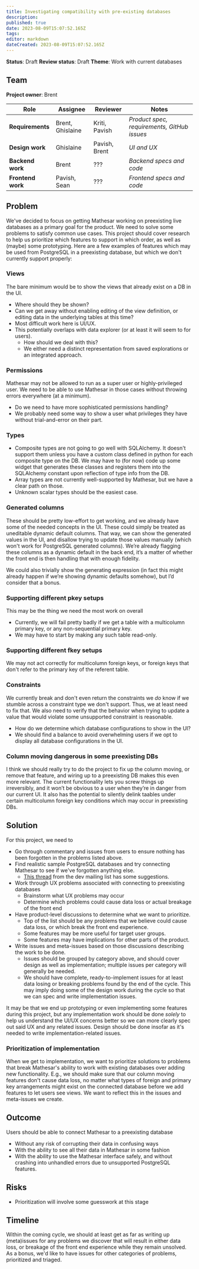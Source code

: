 ```yaml
---
title: Investigating compatibility with pre-existing databases 
description: 
published: true
date: 2023-08-09T15:07:52.165Z
tags: 
editor: markdown
dateCreated: 2023-08-09T15:07:52.165Z
---
```


**Status**: Draft 
**Review status**: Draft
**Theme**: Work with current databases

## Team
**Project owner**: Brent

| Role              | Assignee         | Reviewer      | Notes                                       |
|-------------------|------------------|---------------|---------------------------------------------|
| **Requirements**  | Brent, Ghislaine | Kriti, Pavish | *Product spec, requirements, GitHub issues* |
| **Design work**   | Ghislaine        | Pavish, Brent | *UI and UX*                                 |
| **Backend work**  | Brent            | ???           | *Backend specs and code*                    |
| **Frontend work** | Pavish, Sean     | ???           | *Frontend specs and code*                   |

## Problem

We've decided to focus on getting Mathesar working on preexisting live databases as a primary goal for the product. We need to solve some problems to satisfy common use cases. This project should cover research to help us prioritize which features to support in which order, as well as (maybe) some prototyping. Here are a few examples of features which may be used from PostgreSQL in a preexisting database, but which we don't currently support properly:

### Views

The bare minimum would be to show the views that already exist on a DB in the UI.
- Where should they be shown?
- Can we get away without enabling editing of the view definition, or editing data in the underlying tables at this time?
- Most difficult work here is UI/UX.
- This potentially overlaps with data explorer (or at least it will seem to for users). 
  - How should we deal with this?
  - We either need a distinct representation from saved explorations or an integrated approach.

### Permissions

Mathesar may not be allowed to run as a super user or highly-privileged user. We need to be able to use Mathesar in those cases without throwing errors everywhere (at a minimum).
- Do we need to have more sophisticated permissions handling?
- We probably need some way to show a user what privileges they have without trial-and-error on their part.

### Types
- Composite types are not going to go well with SQLAlchemy. It doesn't support them unless you have a custom class defined in python for each composite type on the DB. We may have to (for now) code up some widget that generates these classes and registers them into the SQLAlchemy constant upon reflection of type info from the DB.
- Array types are not currently well-supported by Mathesar, but we have a clear path on those.
- Unknown scalar types should be the easiest case.

### Generated columns

These should be pretty low-effort to get working, and we already have some of the needed concepts in the UI. These could simply be treated as uneditable dynamic default columns. That way, we can show the generated values in the UI, and disallow trying to update those values manually (which won't work for PostgreSQL generated columns). We’re already flagging these columns as a dynamic default in the back end, it’s a matter of whether the front end is then handling that with enough fidelity.

We could also trivially show the generating expression (in fact this might already happen if we’re showing dynamic defaults somehow), but I’d consider that a bonus.

### Supporting different pkey setups

This may be the thing we need the most work on overall
- Currently, we will fail pretty badly if we get a table with a multicolumn primary key, or any non-sequential primary key.
- We may have to start by making any such table read-only.

### Supporting different fkey setups

We may not act correctly for multicolumn foreign keys, or foreign keys that don't refer to the primary key of the referent table.

### Constraints

We currently break and don't even return the constraints we _do_ know if we stumble across a constraint type we don't support. Thus, we at least need to fix that. We also need to verify that the behavior when trying to update a value that would violate some unsupported constraint is reasonable.
- How do we determine which database configurations to show in the UI?
- We should find a balance to avoid overwhelming users if we opt to display all database configurations in the UI.

### Column moving dangerous in some preexisting DBs

I think we should really try to do the project to fix up the column moving, or remove that feature, and wiring up to a preexisting DB makes this even more relevant. The current functionality lets you screw things up irreversibly, and it won’t be obvious to a user when they’re in danger from our current UI. It also has the potential to silently delink taables under certain multicolumn foreign key conditions which may occur in preexisting DBs.


## Solution

For this project, we need to 
- Go through commentary and issues from users to ensure nothing has been forgotten in the problems listed above.
- Find realistic sample PostgreSQL databases and try connecting Mathesar to see if we've forgotten anything else.
  - [This thread](https://groups.google.com/a/mathesar.org/g/mathesar-developers/c/H532ebtiLb0/m/vs87RhyGBQAJ) from the dev mailing list has some suggestions.
- Work through UX problems associated with connecting to preexisting databases
  - Brainstorm what UX problems may occur
  - Determine which problems could cause data loss or actual breakage of the front end
- Have product-level discussions to determine what we want to prioritize.
  - Top of the list should be any problems that we believe could cause data loss, or which break the front end experience.
  - Some features may be more useful for target user groups.
  - Some features may have implications for other parts of the product.
- Write issues and meta-issues based on those discussions describing the work to be done.
  - Issues should be grouped by category above, and should cover design as well as implementation; multiple issues per category will generally be needed.
  - We should have complete, ready-to-implement issues for at least data losing or breaking problems found by the end of the cycle. This may imply doing some of the design work during the cycle so that we can spec and write implementation issues.

It may be that we end up prototyping or even implementing some features during this project, but any implementation work should be done _solely_ to help us understand the UI/UX concerns better so we can more clearly spec out said UX and any related issues. Design should be done insofar as it's needed to write implementation-related issues.

### Prioritization of implementation

 When we get to implementation, we want to prioritize solutions to problems that break Mathesar's ability to work with existing databases over adding new functionality. E.g., we should make sure that our column moving features don't cause data loss, no matter what types of foreign and primary key arrangements might exist on the connected database before we add features to let users see views. We want to reflect this in the issues and meta-issues we create.

## Outcome

Users should be able to connect Mathesar to a preexisting database
- Without any risk of corrupting their data in confusing ways
- With the ability to see all their data in Mathesar in some fashion
- With the ability to use the Mathesar interface safely, and without crashing into unhandled errors due to unsupported PostgreSQL features.

## Risks

- Prioritization will involve some guesswork at this stage

## Timeline

Within the coming cycle, we should at least get as far as writing up (meta)issues for any problems we discover that will result in either data loss, or breakage of the front end experience while they remain unsolved. As a bonus, we'd like to have issues for other categories of problems, prioritized and triaged. 
